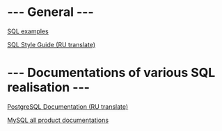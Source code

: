 # --- General ---

[SQL examples](https://www.w3schools.com/sql/default.asp)

[SQL Style Guide (RU translate)](https://www.sqlstyle.guide/ru/#reserved-keyword-reference)


# --- Documentations of various SQL realisation ---

[PostgreSQL Documentation (RU translate)](https://postgrespro.ru/docs/)

[MySQL all product documentations](https://dev.mysql.com/doc/#product)
